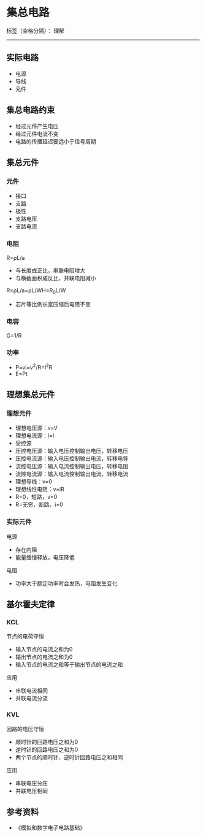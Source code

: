 # 集总电路

标签（空格分隔）： 理解

---

## 实际电路

* 电源
* 导线
* 元件

## 集总电路约束

* 经过元件产生电压
* 经过元件电流不变
* 电路的传播延迟要远小于信号周期

## 集总元件

### 元件

* 接口
* 支路
* 极性
* 支路电压
* 支路电流

### 电阻

R=ρL/a

* 与长度成正比，串联电阻增大
* 与横截面积成反比，并联电阻减小

R=ρL/a=ρL/WH=R<sub>0</sub>L/W

* 芯片等比例长宽压缩后电阻不变

### 电容

G=1/R

### 功率

* P=vi=v<sup>2</sup>/R=I<sup>2</sup>R
* E=Pt

## 理想集总元件

### 理想元件

* 理想电压源：v=V
* 理想电流源：i=I
* 受控源
 * 压控电压源：输入电压控制输出电压，转移电压
 * 压控电流源：输入电压控制输出电流，转移电导
 * 流控电压源：输入电流控制输出电压，转移电阻
 * 流控电流源：输入电流控制输出电流，转移电流
* 理想导线：v=0
* 理想线性电阻：v=iR
 * R=0，短路，v=0
 * R=无穷，断路，i=0

### 实际元件

电源

* 存在内阻
* 能量缓慢释放，电压降低

电阻

* 功率大于额定功率时会发热，电阻发生变化

## 基尔霍夫定律

### KCL

节点的电荷守恒

* 输入节点的电流之和为0
* 输出节点的电流之和为0
* 输入节点的电流之和等于输出节点的电流之和

应用

* 串联电流相同
* 并联电流分流

### KVL

回路的电压守恒

* 顺时针的回路电压之和为0
* 逆时针的回路电压之和为0
* 两个节点的顺时针、逆时针回路电压之和相同

应用

* 串联电压分压
* 并联电压相同

## 参考资料

* 《模拟和数字电子电路基础》
